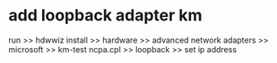 # add loopback adapter km
run >> hdwwiz
install >> hardware >> advanced
network adapters >> microsoft >> km-test
ncpa.cpl >> loopback >> set ip address
